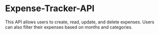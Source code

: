# Expense-Tracker-API
This API allows users to create, read, update, and delete expenses. Users can also filter their expenses based on months and categories.

<!-- alembic init -t async migrations -->
<!-- uvicorn src:app  -->
<!-- alembic revision --autogenerate -m "init" -->